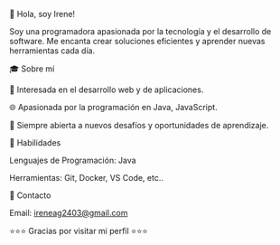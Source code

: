 👋 Hola, soy Irene!

Soy una programadora apasionada por la tecnología y el desarrollo de software. Me encanta crear soluciones eficientes y aprender nuevas herramientas cada día.

🎓 Sobre mí

🚀 Interesada en el desarrollo web y de aplicaciones.

🌐 Apasionada por la programación en Java, JavaScript.

🙌 Siempre abierta a nuevos desafíos y oportunidades de aprendizaje.

🚀 Habilidades

Lenguajes de Programación: Java

Herramientas: Git, Docker, VS Code, etc..

📢 Contacto

Email: ireneag2403@gmail.com

⭐⭐⭐ Gracias por visitar mi perfil ⭐⭐⭐
